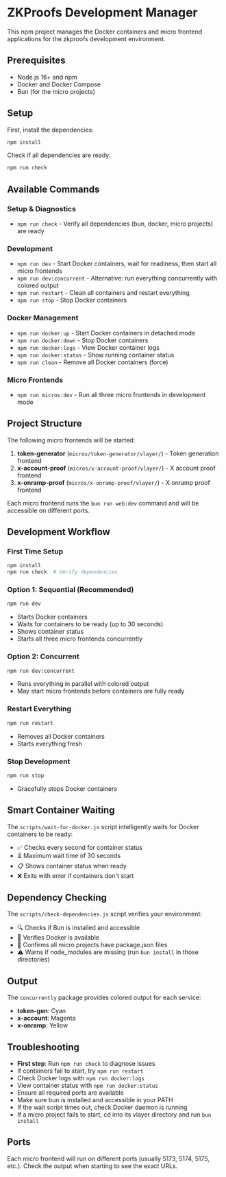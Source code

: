 # ZKProofs Development Manager

This npm project manages the Docker containers and micro frontend applications for the zkproofs development environment.

## Prerequisites

- Node.js 16+ and npm
- Docker and Docker Compose
- Bun (for the micro projects)

## Setup

First, install the dependencies:

```bash
npm install
```

Check if all dependencies are ready:

```bash
npm run check
```

## Available Commands

### Setup & Diagnostics

- `npm run check` - Verify all dependencies (bun, docker, micro projects) are ready

### Development

- `npm run dev` - Start Docker containers, wait for readiness, then start all micro frontends
- `npm run dev:concurrent` - Alternative: run everything concurrently with colored output
- `npm run restart` - Clean all containers and restart everything
- `npm run stop` - Stop Docker containers

### Docker Management

- `npm run docker:up` - Start Docker containers in detached mode
- `npm run docker:down` - Stop Docker containers
- `npm run docker:logs` - View Docker container logs
- `npm run docker:status` - Show running container status
- `npm run clean` - Remove all Docker containers (force)

### Micro Frontends

- `npm run micros:dev` - Run all three micro frontends in development mode

## Project Structure

The following micro frontends will be started:

1. **token-generator** (`micros/token-generator/vlayer/`) - Token generation frontend
2. **x-account-proof** (`micros/x-account-proof/vlayer/`) - X account proof frontend  
3. **x-onramp-proof** (`micros/x-onramp-proof/vlayer/`) - X onramp proof frontend

Each micro frontend runs the `bun run web:dev` command and will be accessible on different ports.

## Development Workflow

### First Time Setup
```bash
npm install
npm run check  # Verify dependencies
```

### Option 1: Sequential (Recommended)
```bash
npm run dev
```
- Starts Docker containers
- Waits for containers to be ready (up to 30 seconds)
- Shows container status
- Starts all three micro frontends concurrently

### Option 2: Concurrent
```bash
npm run dev:concurrent
```
- Runs everything in parallel with colored output
- May start micro frontends before containers are fully ready

### Restart Everything
```bash
npm run restart
```
- Removes all Docker containers
- Starts everything fresh

### Stop Development
```bash
npm run stop
```
- Gracefully stops Docker containers

## Smart Container Waiting

The `scripts/wait-for-docker.js` script intelligently waits for Docker containers to be ready:

- ✅ Checks every second for container status
- ⏳ Maximum wait time of 30 seconds
- 📋 Shows container status when ready
- ❌ Exits with error if containers don't start

## Dependency Checking

The `scripts/check-dependencies.js` script verifies your environment:

- 🔍 Checks if Bun is installed and accessible
- 🐳 Verifies Docker is available
- 📁 Confirms all micro projects have package.json files
- ⚠️ Warns if node_modules are missing (run `bun install` in those directories)

## Output

The `concurrently` package provides colored output for each service:
- **token-gen**: Cyan
- **x-account**: Magenta
- **x-onramp**: Yellow

## Troubleshooting

- **First step**: Run `npm run check` to diagnose issues
- If containers fail to start, try `npm run restart`
- Check Docker logs with `npm run docker:logs`
- View container status with `npm run docker:status`
- Ensure all required ports are available
- Make sure bun is installed and accessible in your PATH
- If the wait script times out, check Docker daemon is running
- If a micro project fails to start, cd into its vlayer directory and run `bun install`

## Ports

Each micro frontend will run on different ports (usually 5173, 5174, 5175, etc.). Check the output when starting to see the exact URLs. 